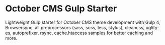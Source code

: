 <h1>October CMS Gulp Starter</h1>
<p>Lightweight Gulp starter for October CMS theme development with Gulp 4, Browsersync, all preprocessors (sass, scss, less, stylus), cleancss, uglify-es, autoprefixer, rsync, cache.htaccess samples for better caching and more.</p>
